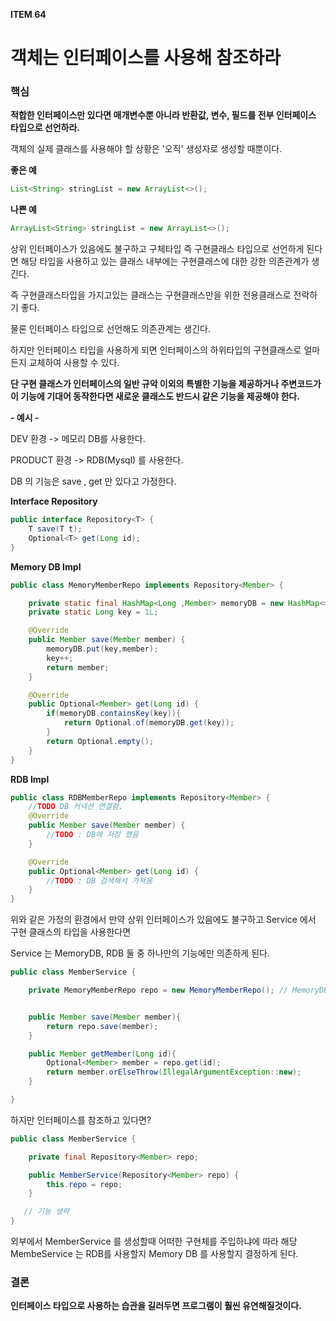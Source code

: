 **ITEM 64**

# 객체는 인터페이스를 사용해 참조하라



### 핵심

**적합한 인터페이스만 있다면 매개변수뿐 아니라 반환값, 변수, 필드를 전부 인터페이스 타입으로 선언하라.**

객체의 실제 클래스를 사용해야 할 상황은 '오직' 생성자로 생성할 때뿐이다.



**좋은 예**

```java
List<String> stringList = new ArrayList<>();
```

**나쁜 예**

```java
ArrayList<String> stringList = new ArrayList<>();
```



상위 인터페이스가 있음에도 불구하고 구체타입 즉 구현클래스 타입으로 선언하게 된다면 해당 타입을 사용하고 있는 클래스 내부에는 구현클래스에 대한 강한 의존관계가 생긴다.

즉 구현클래스타입을 가지고있는 클래스는 구현클래스만을 위한 전용클래스로 전락하기 좋다.



물론 인터페이스 타입으로 선언해도 의존관계는 생긴다.

하지만 인터페이스 타입을 사용하게 되면  인터페이스의 하위타입의 구현클래스로 얼마든지 교체하여 사용할 수 있다.

**단 구현 클래스가 인터페이스의 일반 규악 이외의 특별한 기능을 제공하거나 주변코드가 이 기능에 기대어 동작한다면 새로운 클래스도 반드시 같은 기능을 제공해야 한다.**

 



**- 예시 -**

DEV 환경 -> 메모리 DB를 사용한다.

PRODUCT 환경 -> RDB(Mysql) 를 사용한다.

DB 의 기능은 save , get 만 있다고 가정한다.



**Interface Repository**

```java
public interface Repository<T> {
    T save(T t);
    Optional<T> get(Long id);
}
```

**Memory DB Impl**

```java
public class MemoryMemberRepo implements Repository<Member> {

    private static final HashMap<Long ,Member> memoryDB = new HashMap<>();
    private static Long key = 1L;

    @Override
    public Member save(Member member) {
        memoryDB.put(key,member);
        key++;
        return member;
    }

    @Override
    public Optional<Member> get(Long id) {
        if(memoryDB.containsKey(key)){
            return Optional.of(memoryDB.get(key));
        }
        return Optional.empty();
    }
}
```

**RDB Impl**

```java
public class RDBMemberRepo implements Repository<Member> {
    //TODO DB 커넥션 연결함.
    @Override
    public Member save(Member member) {
        //TODO : DB에 저장 했음
    }

    @Override
    public Optional<Member> get(Long id) {
        //TODO : DB 검색해서 가져옴
    }
}
```



위와 같은 가정의 환경에서 만약 상위 인터페이스가 있음에도 불구하고 Service 에서 구현 클래스의 타입을 사용한다면 

Service 는 MemoryDB, RDB 둘 중 하나만의 기능에만 의존하게 된다.

```java
public class MemberService {

    private MemoryMemberRepo repo = new MemoryMemberRepo(); // MemoryDB을 위한 Serivce 가 되었다. 


    public Member save(Member member){
        return repo.save(member);
    }

    public Member getMember(Long id){
        Optional<Member> member = repo.get(id);
        return member.orElseThrow(IllegalArgumentException::new);
    }

}
```



하지만 인터페이스를 참조하고 있다면?

```java
public class MemberService {

    private final Repository<Member> repo;

    public MemberService(Repository<Member> repo) {
        this.repo = repo;
    }

   // 기능 생략
}
```

외부에서 MemberService 를 생성할때 어떠한 구현체를 주입하냐에 따라 해당 MembeService 는 RDB를 사용할지 Memory DB 를 사용할지 결정하게 된다.





### 결론



**인터페이스 타입으로 사용하는 습관을 길러두면 프로그램이 훨씬 유연해질것이다.**